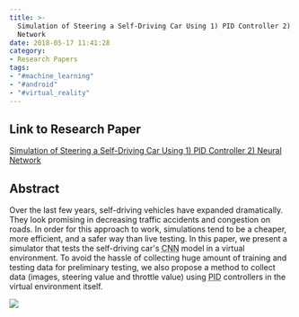 ```yaml
---
title: >-
  Simulation of Steering a Self-Driving Car Using 1) PID Controller 2) Neural
  Network
date: 2018-05-17 11:41:28
category: 
- Research Papers
tags:
- "#machine_learning"
- "#android"
- "#virtual_reality"
---
```


## Link to Research Paper 
[Simulation of Steering a Self-Driving Car Using 1) PID Controller 2) Neural Network](https://ieeexplore.ieee.org/document/8987865)

## Abstract

Over the last few years, self-driving vehicles have expanded dramatically. They look promising in decreasing traffic accidents and congestion on roads. In order for this approach to work, simulations tend to be a cheaper, more efficient, and a safer way than live testing. In this paper, we present a simulator that tests the self-driving car's <acronym title="Convolution Neural Network">CNN</acronym> model in a virtual environment. To avoid the hassle of collecting huge amount of training and testing data for preliminary testing, we also propose a method to collect data (images, steering value and throttle value) using <acronym title="Proportional, Integral, Derivative">PID</acronym> controllers in the virtual environment itself.

![](image.jpeg)
